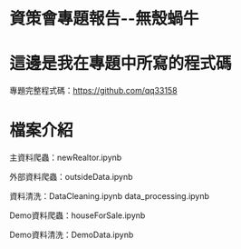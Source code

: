 # 資策會專題報告--無殼蝸牛

# 這邊是我在專題中所寫的程式碼

專題完整程式碼：https://github.com/qq33158

# 檔案介紹

主資料爬蟲：newRealtor.ipynb 

外部資料爬蟲：outsideData.ipynb

資料清洗：DataCleaning.ipynb data_processing.ipynb 

Demo資料爬蟲：houseForSale.ipynb

Demo資料清洗：DemoData.ipynb
